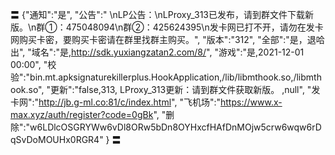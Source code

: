 〓
{"通知":"是",
"公告":"
\nLP公告：\nLProxy_313已发布，请到群文件下载新版。\n群①：475048094\n群②：425624395\n发卡网已打不开，请勿在发卡网购买卡密，要购买卡密请在群里找群主购买。",
"版本":"312",
"全部":"是，退哈出",
"域名":"是,http://sdk.yuxiangzatan2.com/8/",
"游戏":"是,2021-12-01 00:00",
"校验":"bin.mt.apksignaturekillerplus.HookApplication,/lib/libmthook.so,/libmthook.so",
"更新":"false,313,
LProxy_313更新：请到群文件获取新版。
,null",
"发卡网":"http://jb.g-ml.co:81/c/index.html",
"飞机场":"https://www.x-max.xyz/auth/register?code=0gBk",
"删除":"w6LDlcOSGRYWw6vDl8ORw5bDn8OYHxcfHAfDnMOjw5crw6wqw6rDqSvDoMOUHx0RGR4"
}
〓
